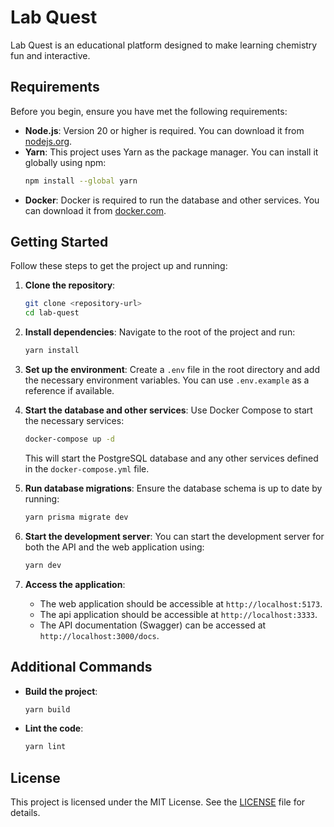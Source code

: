 # Lab Quest

Lab Quest is an educational platform designed to make learning chemistry fun and interactive.

## Requirements

Before you begin, ensure you have met the following requirements:

- **Node.js**: Version 20 or higher is required. You can download it from [nodejs.org](https://nodejs.org/).
- **Yarn**: This project uses Yarn as the package manager. You can install it globally using npm:
  ```sh
  npm install --global yarn
  ```
- **Docker**: Docker is required to run the database and other services. You can download it from [docker.com](https://www.docker.com/).

## Getting Started

Follow these steps to get the project up and running:

1. **Clone the repository**:
   ```sh
   git clone <repository-url>
   cd lab-quest
   ```

2. **Install dependencies**:
   Navigate to the root of the project and run:
   ```sh
   yarn install
   ```

3. **Set up the environment**:
   Create a `.env` file in the root directory and add the necessary environment variables. You can use `.env.example` as a reference if available.

4. **Start the database and other services**:
   Use Docker Compose to start the necessary services:
   ```sh
   docker-compose up -d
   ```
   This will start the PostgreSQL database and any other services defined in the `docker-compose.yml` file.

5. **Run database migrations**:
   Ensure the database schema is up to date by running:
   ```sh
   yarn prisma migrate dev
   ```

6. **Start the development server**:
   You can start the development server for both the API and the web application using:
   ```sh
   yarn dev
   ```

7. **Access the application**:
   - The web application should be accessible at `http://localhost:5173`.
   - The api application should be accessible at `http://localhost:3333`.
   - The API documentation (Swagger) can be accessed at `http://localhost:3000/docs`.

## Additional Commands

- **Build the project**:
  ```sh
  yarn build
  ```

- **Lint the code**:
  ```sh
  yarn lint
  ```

## License

This project is licensed under the MIT License. See the [LICENSE](LICENSE) file for details.
